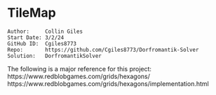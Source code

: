 # TileMap
```
Author:     Collin Giles
Start Date: 3/2/24
GitHub ID:  Cgiles8773
Repo:       https://github.com/Cgiles8773/Dorfromantik-Solver
Solution:   DorfromantikSolver
```

<summary>
<para>The following is a major reference for this project:</para>
https://www.redblobgames.com/grids/hexagons/
https://www.redblobgames.com/grids/hexagons/implementation.html
</summary>